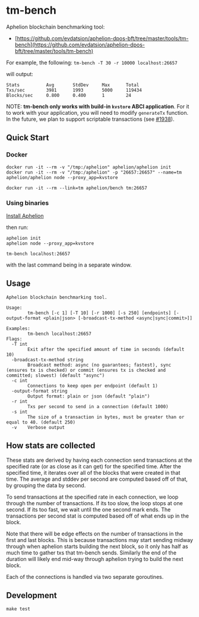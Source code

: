 # tm-bench

Aphelion blockchain benchmarking tool:

- [https://github.com/evdatsion/aphelion-dpos-bft/tree/master/tools/tm-bench](https://github.com/evdatsion/aphelion-dpos-bft/tree/master/tools/tm-bench)

For example, the following: `tm-bench -T 30 -r 10000 localhost:26657`

will output:

```
Stats          Avg       StdDev     Max      Total
Txs/sec        3981      1993       5000     119434
Blocks/sec     0.800     0.400      1        24
```

NOTE: **tm-bench only works with build-in `kvstore` ABCI application**. For it
to work with your application, you will need to modify `generateTx` function.
In the future, we plan to support scriptable transactions (see
[\#1938](https://github.com/evdatsion/aphelion-dpos-bft/issues/1938)).

## Quick Start

### Docker

```
docker run -it --rm -v "/tmp:/aphelion" aphelion/aphelion init
docker run -it --rm -v "/tmp:/aphelion" -p "26657:26657" --name=tm aphelion/aphelion node --proxy_app=kvstore

docker run -it --rm --link=tm aphelion/bench tm:26657
```

### Using binaries

[Install Aphelion](https://github.com/evdatsion/aphelion-dpos-bft#install)

then run:

```
aphelion init
aphelion node --proxy_app=kvstore

tm-bench localhost:26657
```

with the last command being in a separate window.

## Usage

```
Aphelion blockchain benchmarking tool.

Usage:
        tm-bench [-c 1] [-T 10] [-r 1000] [-s 250] [endpoints] [-output-format <plain|json> [-broadcast-tx-method <async|sync|commit>]]

Examples:
        tm-bench localhost:26657
Flags:
  -T int
        Exit after the specified amount of time in seconds (default 10)
  -broadcast-tx-method string
        Broadcast method: async (no guarantees; fastest), sync (ensures tx is checked) or commit (ensures tx is checked and committed; slowest) (default "async")
  -c int
        Connections to keep open per endpoint (default 1)
  -output-format string
        Output format: plain or json (default "plain")
  -r int
        Txs per second to send in a connection (default 1000)
  -s int
        The size of a transaction in bytes, must be greater than or equal to 40. (default 250)
  -v    Verbose output
```

## How stats are collected

These stats are derived by having each connection send transactions at the
specified rate (or as close as it can get) for the specified time.
After the specified time, it iterates over all of the blocks that were created
in that time.
The average and stddev per second are computed based off of that, by
grouping the data by second.

To send transactions at the specified rate in each connection, we loop
through the number of transactions.
If its too slow, the loop stops at one second.
If its too fast, we wait until the one second mark ends.
The transactions per second stat is computed based off of what ends up in the
block.

Note that there will be edge effects on the number of transactions in the first
and last blocks.
This is because transactions may start sending midway through when aphelion
starts building the next block, so it only has half as much time to gather txs
that tm-bench sends.
Similarly the end of the duration will likely end mid-way through aphelion
trying to build the next block.

Each of the connections is handled via two separate goroutines.

## Development

```
make test
```
